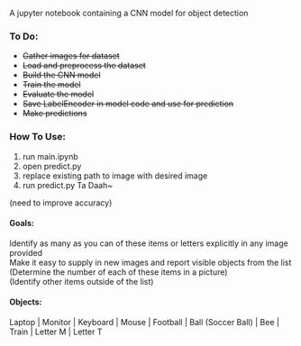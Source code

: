 A jupyter notebook containing a CNN model for object detection

### To Do:
- ~~Gather images for dataset~~  
- ~~Load and preprocess the dataset~~ 
- ~~Build the CNN model~~
- ~~Train the model~~
- ~~Evaluate the model~~
- ~~Save LabelEncoder in model code and use for prediction~~
- ~~Make predictions~~

### How To Use:
1. run main.ipynb
2. open predict.py
3. replace existing path to image with desired image
4. run predict.py
Ta Daah~

(need to improve accuracy)

#### Goals:
Identify as many as you can of these items or letters explicitly in any image provided </br>
Make it easy to supply in new images and report visible objects from the list </br>
(Determine the number of each of these items in a picture) </br>
(Identify other items outside of the list)

#### Objects:
Laptop | Monitor | Keyboard | Mouse | Football | Ball (Soccer Ball) | Bee | Train | Letter M | Letter T  

